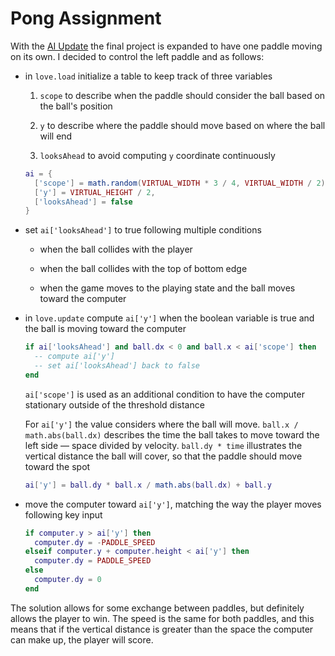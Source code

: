 # Pong Assignment

With the [AI Update](https://cs50.harvard.edu/games/2019/spring/assignments/0/) the final project is expanded to have one paddle moving on its own. I decided to control the left paddle and as follows:

- in `love.load` initialize a table to keep track of three variables

  1. `scope` to describe when the paddle should consider the ball based on the ball's position

  2. `y` to describe where the paddle should move based on where the ball will end

  3. `looksAhead` to avoid computing `y` coordinate continuously

  ```lua
  ai = {
    ['scope'] = math.random(VIRTUAL_WIDTH * 3 / 4, VIRTUAL_WIDTH / 2),
    ['y'] = VIRTUAL_HEIGHT / 2,
    ['looksAhead'] = false
  }
  ```

- set `ai['looksAhead']` to true following multiple conditions

  - when the ball collides with the player

  - when the ball collides with the top of bottom edge

  - when the game moves to the playing state and the ball moves toward the computer

- in `love.update` compute `ai['y']` when the boolean variable is true and the ball is moving toward the computer

  ```lua
  if ai['looksAhead'] and ball.dx < 0 and ball.x < ai['scope'] then
    -- compute ai['y']
    -- set ai['looksAhead'] back to false
  end
  ```

  `ai['scope']` is used as an additional condition to have the computer stationary outside of the threshold distance

  For `ai['y']` the value considers where the ball will move. `ball.x / math.abs(ball.dx)` describes the time the ball takes to move toward the left side — space divided by velocity. `ball.dy * time` illustrates the vertical distance the ball will cover, so that the paddle should move toward the spot

  ```lua
  ai['y'] = ball.dy * ball.x / math.abs(ball.dx) + ball.y
  ```

- move the computer toward `ai['y']`, matching the way the player moves following key input

  ```lua
  if computer.y > ai['y'] then
    computer.dy = -PADDLE_SPEED
  elseif computer.y + computer.height < ai['y'] then
    computer.dy = PADDLE_SPEED
  else
    computer.dy = 0
  end
  ```

The solution allows for some exchange between paddles, but definitely allows the player to win. The speed is the same for both paddles, and this means that if the vertical distance is greater than the space the computer can make up, the player will score.

